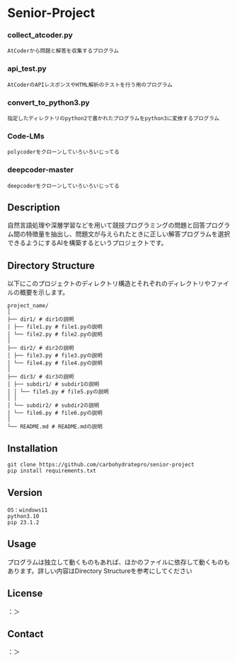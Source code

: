 ﻿# Senior-Project


### collect_atcoder.py
```text
AtCoderから問題と解答を収集するプログラム
```

### api_test.py
```text
AtCoderのAPIレスポンスやHTML解析のテストを行う用のプログラム
```

### convert_to_python3.py
```text
指定したディレクトリのpython2で書かれたプログラムをpython3に変換するプログラム
```

### Code-LMs
```text
polycoderをクローンしていろいろいじってる
```

### deepcoder-master
```text
deepcoderをクローンしていろいろいじってる
```


## Description


自然言語処理や深層学習などを用いて競技プログラミングの問題と回答プログラム間の特徴量を抽出し、問題文が与えられたときに正しい解答プログラムを選択できるようにするAIを構築するというプロジェクトです。

## Directory Structure

以下にこのプロジェクトのディレクトリ構造とそれぞれのディレクトリやファイルの概要を示します。

```
project_name/
│
├── dir1/ # dir1の説明
│ ├── file1.py # file1.pyの説明
│ └── file2.py # file2.pyの説明
│
├── dir2/ # dir2の説明
│ ├── file3.py # file3.pyの説明
│ └── file4.py # file4.pyの説明
│
├── dir3/ # dir3の説明
│ ├── subdir1/ # subdir1の説明
│ │ └── file5.py # file5.pyの説明
│ │
│ └── subdir2/ # subdir2の説明
│ └── file6.py # file6.pyの説明
│
└── README.md # README.mdの説明
```

## Installation

```
git clone https://github.com/carbohydratepro/senior-project
pip install requirements.txt
```

## Version
```
OS：windows11
python3.10
pip 23.1.2
```

## Usage

プログラムは独立して動くものもあれば、ほかのファイルに依存して動くものもあります。詳しい内容はDirectory Structureを参考にしてください

## License

：＞

## Contact

：＞
